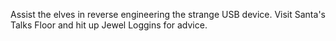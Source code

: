 Assist the elves in reverse engineering the strange USB device. Visit Santa's Talks Floor and hit up Jewel Loggins for advice.
